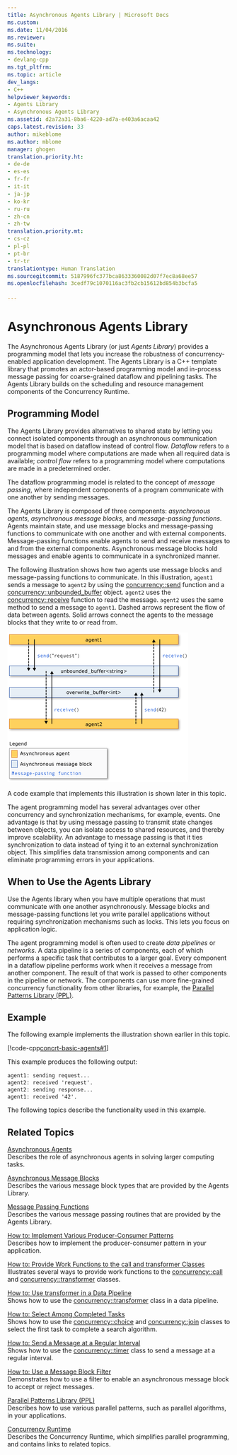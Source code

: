 ```yaml
---
title: Asynchronous Agents Library | Microsoft Docs
ms.custom: 
ms.date: 11/04/2016
ms.reviewer: 
ms.suite: 
ms.technology:
- devlang-cpp
ms.tgt_pltfrm: 
ms.topic: article
dev_langs:
- C++
helpviewer_keywords:
- Agents Library
- Asynchronous Agents Library
ms.assetid: d2a72a31-8ba6-4220-ad7a-e403a6acaa42
caps.latest.revision: 33
author: mikeblome
ms.author: mblome
manager: ghogen
translation.priority.ht:
- de-de
- es-es
- fr-fr
- it-it
- ja-jp
- ko-kr
- ru-ru
- zh-cn
- zh-tw
translation.priority.mt:
- cs-cz
- pl-pl
- pt-br
- tr-tr
translationtype: Human Translation
ms.sourcegitcommit: 5187996fc377bca8633360082d07f7ec8a68ee57
ms.openlocfilehash: 3cedf79c1070116ac3fb2cb15612bd854b3bcfa5

---
```

# Asynchronous Agents Library
The Asynchronous Agents Library (or just *Agents Library*) provides a programming model that lets you increase the robustness of concurrency-enabled application development. The Agents Library is a C++ template library that promotes an actor-based programming model and in-process message passing for coarse-grained dataflow and pipelining tasks. The Agents Library builds on the scheduling and resource management components of the Concurrency Runtime.  
  
## Programming Model  
 The Agents Library provides alternatives to shared state by letting you connect isolated components through an asynchronous communication model that is based on dataflow instead of control flow. *Dataflow* refers to a programming model where computations are made when all required data is available; *control flow* refers to a programming model where computations are made in a predetermined order.  
  
 The dataflow programming model is related to the concept of *message passing*, where independent components of a program communicate with one another by sending messages.  
  
 The Agents Library is composed of three components: *asynchronous agents*, *asynchronous message blocks*, and *message-passing functions*. Agents maintain state, and use message blocks and message-passing functions to communicate with one another and with external components. Message-passing functions enable agents to send and receive messages to and from the external components. Asynchronous message blocks hold messages and enable agents to communicate in a synchronized manner.  
  
 The following illustration shows how two agents use message blocks and message-passing functions to communicate. In this illustration, `agent1` sends a message to `agent2` by using the [concurrency::send](reference/concurrency-namespace-functions.md#send) function and a [concurrency::unbounded_buffer](reference/unbounded-buffer-class.md) object. `agent2` uses the [concurrency::receive](reference/concurrency-namespace-functions.md#receive) function to read the message. `agent2` uses the same method to send a message to `agent1`. Dashed arrows represent the flow of data between agents. Solid arrows connect the agents to the message blocks that they write to or read from.  
  
 ![The components of the Agents Library](../../parallel/concrt/media/agent_librarycomp.png "agent_librarycomp")  
  
 A code example that implements this illustration is shown later in this topic.  
  
 The agent programming model has several advantages over other concurrency and synchronization mechanisms, for example, events. One advantage is that by using message passing to transmit state changes between objects, you can isolate access to shared resources, and thereby improve scalability. An advantage to message passing is that it ties synchronization to data instead of tying it to an external synchronization object. This simplifies data transmission among components and can eliminate programming errors in your applications.  
  
## When to Use the Agents Library  
 Use the Agents library when you have multiple operations that must communicate with one another asynchronously. Message blocks and message-passing functions let you write parallel applications without requiring synchronization mechanisms such as locks. This lets you focus on application logic.  
  
 The agent programming model is often used to create *data pipelines* or *networks*. A data pipeline is a series of components, each of which performs a specific task that contributes to a larger goal. Every component in a dataflow pipeline performs work when it receives a message from another component. The result of that work is passed to other components in the pipeline or network. The components can use more fine-grained concurrency functionality from other libraries, for example, the [Parallel Patterns Library (PPL)](../../parallel/concrt/parallel-patterns-library-ppl.md).  
  
## Example  
 The following example implements the illustration shown earlier in this topic.  
  
 [!code-cpp[concrt-basic-agents#1](../../parallel/concrt/codesnippet/cpp/asynchronous-agents-library_1.cpp)]  
  
 This example produces the following output:  
  
```Output  
agent1: sending request...  
agent2: received 'request'.  
agent2: sending response...  
agent1: received '42'.  
```  
  
 The following topics describe the functionality used in this example.  
  
## Related Topics  
 [Asynchronous Agents](../../parallel/concrt/asynchronous-agents.md)  
 Describes the role of asynchronous agents in solving larger computing tasks.  
  
 [Asynchronous Message Blocks](../../parallel/concrt/asynchronous-message-blocks.md)  
 Describes the various message block types that are provided by the Agents Library.  
  
 [Message Passing Functions](../../parallel/concrt/message-passing-functions.md)  
 Describes the various message passing routines that are provided by the Agents Library.  
  
 [How to: Implement Various Producer-Consumer Patterns](../../parallel/concrt/how-to-implement-various-producer-consumer-patterns.md)  
 Describes how to implement the producer-consumer pattern in your application.  
  
 [How to: Provide Work Functions to the call and transformer Classes](../../parallel/concrt/how-to-provide-work-functions-to-the-call-and-transformer-classes.md)  
 Illustrates several ways to provide work functions to the [concurrency::call](../../parallel/concrt/reference/call-class.md) and [concurrency::transformer](../../parallel/concrt/reference/transformer-class.md) classes.  
  
 [How to: Use transformer in a Data Pipeline](../../parallel/concrt/how-to-use-transformer-in-a-data-pipeline.md)  
 Shows how to use the [concurrency::transformer](../../parallel/concrt/reference/transformer-class.md) class in a data pipeline.  
  
 [How to: Select Among Completed Tasks](../../parallel/concrt/how-to-select-among-completed-tasks.md)  
 Shows how to use the [concurrency::choice](../../parallel/concrt/reference/choice-class.md) and [concurrency::join](../../parallel/concrt/reference/join-class.md) classes to select the first task to complete a search algorithm.  
  
 [How to: Send a Message at a Regular Interval](../../parallel/concrt/how-to-send-a-message-at-a-regular-interval.md)  
 Shows how to use the [concurrency::timer](../../parallel/concrt/reference/timer-class.md) class to send a message at a regular interval.  
  
 [How to: Use a Message Block Filter](../../parallel/concrt/how-to-use-a-message-block-filter.md)  
 Demonstrates how to use a filter to enable an asynchronous message block to accept or reject messages.  
  
 [Parallel Patterns Library (PPL)](../../parallel/concrt/parallel-patterns-library-ppl.md)  
 Describes how to use various parallel patterns, such as parallel algorithms, in your applications.  
  
 [Concurrency Runtime](../../parallel/concrt/concurrency-runtime.md)  
 Describes the Concurrency Runtime, which simplifies parallel programming, and contains links to related topics.




<!--HONumber=Jan17_HO2-->


